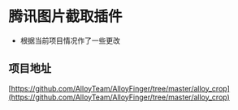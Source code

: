 # 腾讯图片截取插件

- 根据当前项目情况作了一些更改
## 项目地址

[https://github.com/AlloyTeam/AlloyFinger/tree/master/alloy_crop](https://github.com/AlloyTeam/AlloyFinger/tree/master/alloy_crop)

